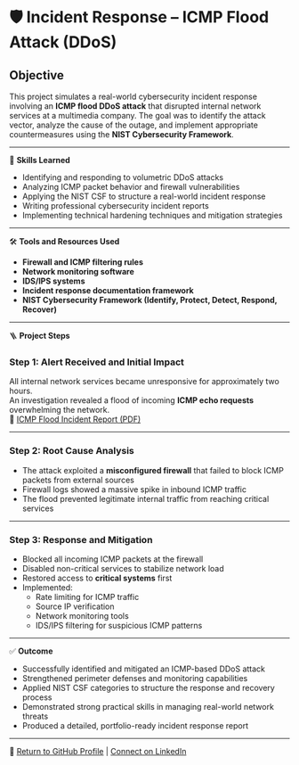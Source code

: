 # 🛡️ Incident Response – ICMP Flood Attack (DDoS)

## Objective  
This project simulates a real-world cybersecurity incident response involving an **ICMP flood DDoS attack** that disrupted internal network services at a multimedia company. The goal was to identify the attack vector, analyze the cause of the outage, and implement appropriate countermeasures using the **NIST Cybersecurity Framework**.

---

🧠 **Skills Learned**  
- Identifying and responding to volumetric DDoS attacks  
- Analyzing ICMP packet behavior and firewall vulnerabilities  
- Applying the NIST CSF to structure a real-world incident response  
- Writing professional cybersecurity incident reports  
- Implementing technical hardening techniques and mitigation strategies  

---

🛠️ **Tools and Resources Used**  
- **Firewall and ICMP filtering rules**  
- **Network monitoring software**  
- **IDS/IPS systems**  
- **Incident response documentation framework**  
- **NIST Cybersecurity Framework (Identify, Protect, Detect, Respond, Recover)**  

---

🪜 **Project Steps**

### Step 1: Alert Received and Initial Impact  
All internal network services became unresponsive for approximately two hours.  
An investigation revealed a flood of incoming **ICMP echo requests** overwhelming the network.  
📄 [ICMP Flood Incident Report (PDF)](https://github.com/Amahie24/Amahie24/blob/main/projects/ICMP%20Flood%20DDoS%20Incident%20Report/Incident%20report%20analysis.pdf)

---

### Step 2: Root Cause Analysis  
- The attack exploited a **misconfigured firewall** that failed to block ICMP packets from external sources  
- Firewall logs showed a massive spike in inbound ICMP traffic  
- The flood prevented legitimate internal traffic from reaching critical services  

---

### Step 3: Response and Mitigation  
- Blocked all incoming ICMP packets at the firewall  
- Disabled non-critical services to stabilize network load  
- Restored access to **critical systems** first  
- Implemented:
  - Rate limiting for ICMP traffic  
  - Source IP verification  
  - Network monitoring tools  
  - IDS/IPS filtering for suspicious ICMP patterns  

---

✅ **Outcome**  
- Successfully identified and mitigated an ICMP-based DDoS attack  
- Strengthened perimeter defenses and monitoring capabilities  
- Applied NIST CSF categories to structure the response and recovery process  
- Demonstrated strong practical skills in managing real-world network threats  
- Produced a detailed, portfolio-ready incident response report  

---

🔗 [Return to GitHub Profile](https://github.com/Amahie24) | [Connect on LinkedIn](https://www.linkedin.com/in/amahie-lewis-2a1288292/)

